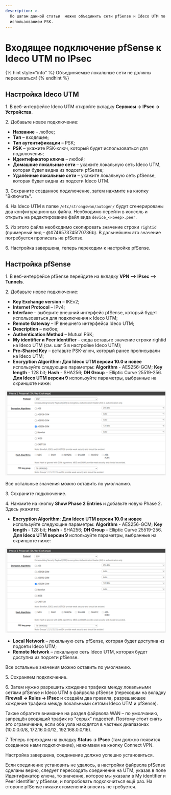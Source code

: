 ```yaml
---
description: >-
  По шагам данной статьи  можно объединить сети pfSense и Ideco UTM по IPsec с
  использованием PSK.
---
```


# Входящее подключение pfSense к Ideco UTM по IPsec

{% hint style="info" %}
Объединяемые локальные сети не должны пересекаться!
{% endhint %}

## Настройка Ideco UTM

1\. В веб-интерфейсе Ideco UTM откройте вкладку **Сервисы -> IPsec -> Устройства**.

2\. Добавьте новое подключение:

* **Название** – любое;
* **Тип** – входящее;
* **Тип аутентификации** – PSK;
* **PSK** – укажите PSK-ключ, который будет использоваться для подключения;
* **Идентификатор ключа** – любой;
* **Домашние локальные сети** – укажите локальную сеть Ideco UTM, которая будет видна из подсети pfSense;
* **Удалённые локальные сети** – укажите локальную сеть pfSense, которая будет видна из подсети Ideco UTM.

3\. Сохраните созданное подключение, затем нажмите на кнопку "Включить".

4\. На Ideco UTM в папке `/etc/strongswan/autogen/` будут сгенерированы два конфигурационных файла. Необходимо перейти в консоль и открыть на редактирование файл вида `device_<номер>.peer`.

5\. Из этого файла необходимо скопировать значение строки `rightid` (примерный вид – @#746573745f70736b). В дальнейшем это значение потребуется прописать на pfSense.

6\. Настройка завершена, теперь переходим к настройке pfSense.

## Настройка pfSense

1\. В веб-интерфейсе pfSense перейдите на вкладку **VPN –> IPsec –> Tunnels**.

2\. Добавьте новое подключение:

* **Key Exchange version** – IKEv2;
* **Internet Protocol** – IPv4;
* **Interface** – выберите внешний интерфейс pfSense, который будет использоваться для подключения к Ideco UTM;
* **Remote Gateway** – IP внешнего интерфейса Ideco UTM;
* **Description** – любое;
* **Authentication Method** – Mutual PSK;
* **My identifier и Peer identifier** – сюда вставьте значение строки rightid на Ideco UTM (см. шаг 5 в настройке Ideco UTM);
* **Pre-Shared Key** – вставьте PSK-ключ, который ранее прописывали на Ideco UTM;
* **Encryption Algorithm: Для Ideco UTM версии 10.0 и новее** используйте следующие параметры: **Algorithm** - AES256-GCM; **Key length** - 128 bit; **Hash** - SHA256; **DH Group** - Elliptic Curve 25519-256. **Для Ideco UTM версии 9** используйте параметры, выбранные на скриншоте ниже:

![](../../../../.gitbook/assets/esp(v9).png)

Все остальные значения можно оставить по умолчанию.

3\. Сохраните подключение.

4\. Нажмите на кнопку **Show Phase 2 Entries** и добавьте новую Phase 2. Здесь укажите:

* **Encryption Algorithm**: **Для Ideco UTM версии 10.0 и новее** используйте следующие параметры: **Algorithm** - AES256-GCM; **Key length** - 128 bit; **Hash** - SHA256; **DH Group** - Elliptic Curve 25519-256. **Для Ideco UTM версии 9** используйте параметры, выбранные на скриншоте ниже:

![](../../../../.gitbook/assets/esp\(v9\).png)

* **Local Network** – локальную сеть pfSense, которая будет доступна из подсети Ideco UTM;
* **Remote Network** – локальную сеть Ideco UTM, которая будет доступна из подсети pfSense.

Все остальные значения можно оставить по умолчанию.

5\. Сохраняем подключение.

6\. Затем нужно разрешить хождение трафика между локальными сетями pfSense и Ideco UTM в файрвола pfSense (переходим на вкладку **Firewall -> Rules -> IPsec** и создаём два правила, разрешающее хождение трафика между локальными сетями Ideco UTM и pfSense).

Также обратите внимание на раздел файрвола WAN – по умолчанию, запрещён входящий трафик из "серых" подсетей. Поэтому стоит снять это ограничение, если оба узла находятся в частных диапазонах (10.0.0.0/8, 172.16.0.0/12, 192.168.0.0/16).

7\. Теперь переходим на вкладку **Status -> IPsec** (там должно появится созданное нами подключение), нажимаем на кнопку Connect VPN.

Настройка завершена, соединение должно успешно установиться.

Если соединение установить не удалось, а настройки файрвола pfSense сделаны верно, следует пересоздать соединение на UTM, указав в поле Идентификатор ключа, то значение, которое мы указали в My identifier и Peer identifier у pfSense, и попробовать подключиться ещё раз. На стороне pfSense никаких изменений вносить не требуется.

